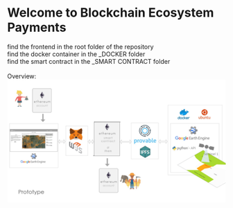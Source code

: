 # Welcome to Blockchain Ecosystem Payments

find the frontend in the root folder of the repository <br>
find the docker container in the  _DOCKER folder <br>
find the smart contract in the _SMART CONTRACT folder <br>
<br>
Overview: <br>
<img src="overview.jpg">
